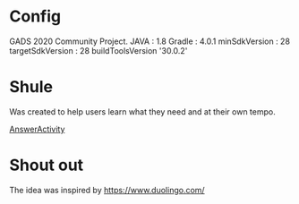# Config
 GADS 2020 Community Project.
 JAVA : 1.8
 Gradle : 4.0.1
 minSdkVersion : 28
 targetSdkVersion : 28
 buildToolsVersion '30.0.2'

# Shule
Was created to help users learn what they need 
and at their own tempo.

[AnswerActivity](/AnswerActivity.jpg?raw=true)


# Shout out
The idea was inspired by https://www.duolingo.com/

 
